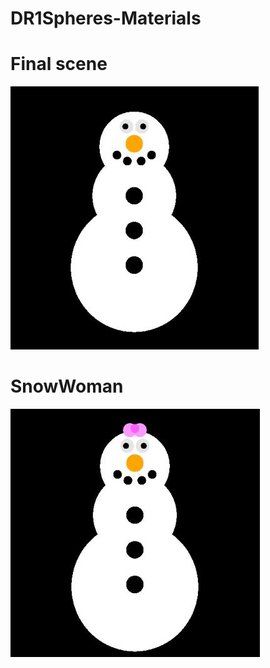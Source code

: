 # DR1Spheres-Materials

# Final scene

![](photoshoot/snowman.JPG)

# SnowWoman

![](photoshoot/snowWoman.JPG)
